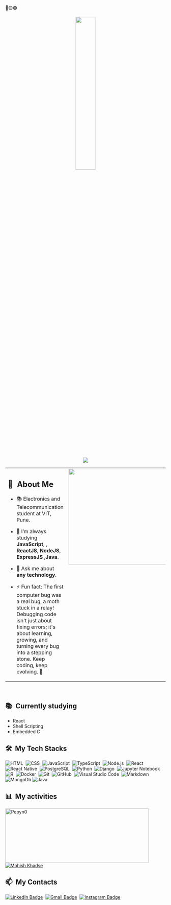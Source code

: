 <div>
🔴🟡🟢

<br>

<p align="center"><img src="animation.gif" width="35%"></p>

<p align="center">
<img src="https://readme-typing-svg.herokuapp.com?font=Architects+Daughter&center=true&vCenter=true&duration=3000&color=%2338C2FF&size=40&height=200&width=800&lines=Heyyy!+I'm+Mohish+Khadse;I'+am+a+3nd+yr+Undergraduate+at+Vit,Pune;Welcome+to+my+profile+!">
</p>
  
  
  <table><tr><td valign="top" width="50%">
  <div>

  ## 🧭 &nbsp;About Me

  - 📚 Electronics and Telecommunication  student at VIT, Pune.
  <!-- - 🔭 I'm currently working on <a href="#">MyJob</a> -->

  - 🌱  I’m always studying **JavaScript**, , **ReactJS**, **NodeJS**, **ExpressJS** ,**Java**.

  - 💬 Ask me about **any technology**.

  - ⚡ Fun fact: The first computer bug was a real bug, a moth stuck in a relay! Debugging code isn't just about fixing errors; it's about learning, growing, and turning every bug into a stepping stone. Keep coding, keep evolving. 🚀
   </td><td valign="top" width="30%">

</div>

<div align="center" >
  <img src="https://media.giphy.com/media/dWesBcTLavkZuG35MI/giphy.gif" width="400" height="300" margin="10px" />
</div>

</td></tr></table>  
<br/>


<div>

  ## 📚 &nbsp;Currently studying

  - React
  - Shell Scripting
  - Embedded C

</div>


<div>

  ## 🛠️ &nbsp;My Tech Stacks

  ![HTML](https://img.shields.io/badge/-HTML-0D1117?style=flat&logo=HTML5)&nbsp;
  ![CSS](https://img.shields.io/badge/-CSS-0D1117?style=flat&logo=CSS3&logoColor=1572B6)&nbsp;
  ![JavaScript](https://img.shields.io/badge/-JavaScript-0D1117?style=flat&logo=javascript)&nbsp;
  ![TypeScript](https://img.shields.io/badge/-TypeScript-0D1117?style=flat&logo=typescript)&nbsp;
  ![Node.js](https://img.shields.io/badge/-Node.js-0D1117?style=flat&logo=node.js)&nbsp;
  ![React](https://img.shields.io/badge/-React-0D1117?style=flat&logo=react)&nbsp;
  ![React Native](https://img.shields.io/badge/-React%20Native-0D1117?style=flat&logo=react)&nbsp;
  ![PostgreSQL](https://img.shields.io/badge/-PostgreSQL-0D1117?style=flat&logo=postgresql)&nbsp;
  ![Python](https://img.shields.io/badge/-Python-0D1117?style=flat&logo=python)&nbsp;
  ![Django](https://img.shields.io/badge/-Django-0D1117?style=flat&logo=django)&nbsp;
  ![Jupyter Notebook](https://img.shields.io/badge/-Jupyter%20Notebook-0D1117?style=flat&logo=jupyter)&nbsp;
  ![R](https://img.shields.io/badge/-R%20Notebook-0D1117?style=flat&logo=R)&nbsp;
  ![Docker](https://img.shields.io/badge/-Docker-0D1117?style=flat&logo=docker)&nbsp;
  ![Git](https://img.shields.io/badge/-Git-0D1117?style=flat&logo=git)&nbsp;
  ![GitHub](https://img.shields.io/badge/-GitHub-0D1117?style=flat&logo=github)&nbsp;
  ![Visual Studio Code](https://img.shields.io/badge/-VS%20Code-0D1117?style=flat&logo=visual-studio-code&logoColor=007ACC)&nbsp;
  ![Markdown](https://img.shields.io/badge/-Markdown-0D1117?style=flat&logo=markdown)
  ![MongoDb](https://img.shields.io/badge/-MongoDb-0D1117?style=flat&logo=MongoDb)
  ![Java](https://img.shields.io/badge/-Java-0D1117?style=flat&logo=java)
  

</div>


<div>

  ## 📊 &nbsp;My activities
  <a href="https://github.com/MohishKhadse55/">
    <img width=450 height=170 align="center" alt="Pepyn0" src="https://github-readme-stats.vercel.app/api?username=MohishKhadse55&theme=midnight-purple&show_icons=true&bg_color=0D1117&hide_border=true&count_private=true" />
  </a>
  <a href="https://github.com/MohishKhadse55/">
    <img align="center" alt="Mohish Khadse" src="https://github-readme-stats.vercel.app/api/top-langs/?username=MohishKhadse55&theme=midnight-purple&layout=compact&bg_color=0D1117&hide_border=true&count_private=true" />
  </a>
</div>

<div>

  ## 📫 &nbsp;My Contacts

  <!-- [![Portfolio Badge](https://img.shields.io/badge/-Portifolio-blueviolet?style=flat-square&logo=Portfolio&logoColor=white)](https://pepyn0.github.io/)&nbsp; -->
  [![LinkedIn Badge](https://img.shields.io/badge/-MohishKhadse-blue?style=flat-square&logo=Linkedin&logoColor=white&link=https://www.linkedin.com/in/mohish-khadse-a94412198/)](https://www.linkedin.com/in/mohish-khadse-a94412198/)&nbsp;
  [![Gmail Badge](https://img.shields.io/badge/-mohishkhadse3222@gmail.com-red?style=flat-square&logo=Gmail&logoColor=white)](mailto:mohishkhadse3222@gmail.com)&nbsp;
  [![Instagram Badge](https://img.shields.io/badge/-Mohish-EB2A08?style=flat-square&logo=Instagram&logoColor=white)](https://www.instagram.com/pepyn0_/)&nbsp;
 
 
</div>





